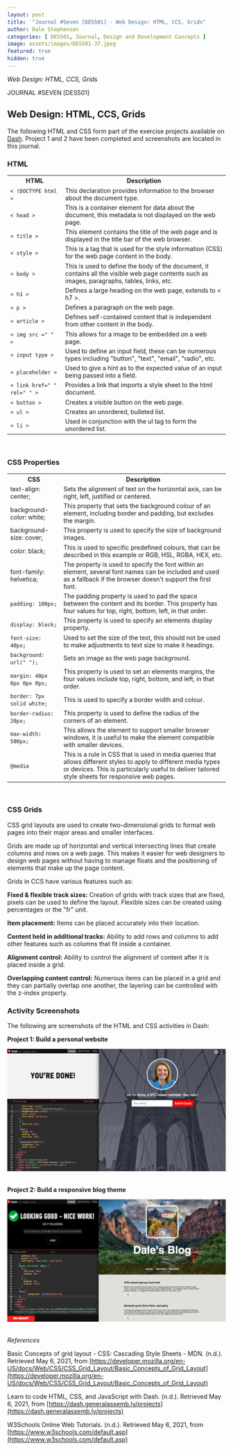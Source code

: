 ```yaml
---
layout: post
title:  "Journal #Seven [DES501] - Web Design: HTML, CCS, Grids" 
author: Dale Stephenson
categories: [ DES501, Journal, Design and Development Concepts ]
image: assets/images/DES501-J7.jpeg
featured: true
hidden: true
---
```

<i>Web Design: HTML, CCS, Grids</i>

JOURNAL #SEVEN [DES501]

<h2>Web Design: HTML, CCS, Grids</h2>
 
The following HTML and CSS form part of the exercise projects available on [Dash](https://dash.generalassemb.ly/projects). Project 1 and 2 have been completed and screenshots are located in this journal.
 
<h3>HTML</h3>
 
<table style="width:100%">
  <tr>
    <th>HTML</th>
    <th>Description</th>
  </tr>
  <tr>
    <td><code>< !DOCTYPE html ></code></td>
    <td>This declaration provides information to the browser about the document type.</td>
  </tr>
  <tr>
    <td><code>< head ></code></td>
    <td>This is a container element for data about the document, this metadata is not displayed on the web page.</td>
  </tr>
    <tr>
    <td><code>< title ></code></td>
    <td>This element contains the title of the web page and is displayed in the title bar of the web browser.</td>
  </tr>
  <tr>
    <td><code>< style ></code></td>
    <td>This is a tag that is used for the style information (CSS) for the web page content in the body.</td>
  </tr>
    <tr>
    <td><code>< body ></code></td>
    <td>This is used to define the body of the document, it contains all the visible web page contents such as images, paragraphs, tables, links, etc.</td>
  </tr>
    <tr>
    <td><code>< h1 ></code></td>
    <td>Defines a large heading on the web page, extends to < h7 >.</td>
  </tr>
  <tr>
    <td><code>< p ></code></td>
    <td>Defines a paragraph on the web page. </td>
  </tr>
    <tr>
    <td><code>< article ></code></td>
    <td>Defines self-contained content that is independent from other content in the body.</td>
  </tr>
  <tr>
    <td><code>< img src =" " ></code></td>
    <td>This allows for a image to be embedded on a web page.</td>
  </tr>
  <tr>
    <td><code>< input type ></code></td>
    <td>Used to define an input field, these can be numerous types including "button", "text", "email", "radio", etc.</td>
  </tr>
  <tr>
    <td><code>< placeholder ></code></td>
    <td>Used to give a hint as to the expected value of an input being passed into a field.</td>
  </tr>
  <tr>
    <td><code>< link href=" " rel=" " ></code></td>
    <td>Provides a link that imports a style sheet to the html document.</td>
  </tr>
  <tr>
    <td><code>< button ></code></td>
    <td>Creates a visible button on the web page. </td>
  </tr>
  <tr>
    <td><code>< ul ></code></td>
    <td>Creates an unordered, bulleted list.</td>
  </tr>
  <tr>
    <td><code>< li ></code></td>
    <td>Used in conjunction with the ul tag to form the unordered list.</td>
  </tr></table>
<br>
 
<h3>CSS Properties</h3>
 
<table style="width:100%">
  <tr>
    <th>CSS</th>
    <th>Description</th>
  </tr>
  <tr>
    <td>text-align: center;</code></td>
    <td>Sets the alignment of text on the horizontal axis, can be right, left, justified or centered.</td>
  </tr>
  <tr>
    <td>background-color: white;</code></td>
    <td>This property that sets the background colour of an element, including border and padding, but excludes the margin.</td>
  </tr>
    <tr>
    <td>background-size: cover;</code></td>
    <td>This property is used to specify the size of background images.</td>
  </tr>
  <tr>
    <td>color: black;</code></td>
    <td>This is used to specific predefined colours, that can be described in this example or RGB, HSL, RGBA, HEX, etc.</td>
  </tr>
    <tr>
    <td>font-family: helvetica;</code></td>
    <td> The property is used to specify the font within an element, several font names can be included and used as a fallback if the browser doesn't support the first font.</td>
  </tr>
  <tr>
    <td><code>padding: 100px;</code></td>
    <td>The padding property is used to pad the space between the content and its border. This property has four values for top, right, bottom, left, in that order.</td>
  </tr>
  <tr>
    <td><code>display: block;</code></td>
    <td>This property is used to specify an elements display property.</td>
  </tr>
  <tr>
    <td><code>font-size: 40px;</code></td>
    <td>Used to set the size of the text, this should not be used to make adjustments to text size to make it headings.</td>
  </tr>
  <tr>
    <td><code>background: url(" ");</code></td>
    <td>Sets an image as the web page background.</td>
  </tr>
  <tr>
    <td><code>margin: 40px 0px 0px 0px;</code></td>
    <td>This property is used to set an elements margins, the four values include top, right, bottom, and left, in that order.</td>
  </tr>
  <tr>
    <td><code>border: 7px solid white;</code></td>
    <td>This is used to specify a border width and colour.</td>
  </tr>
  <tr>
    <td><code>border-radius: 20px;</td>
    <td>This property is used to define the radius of the corners of an element.</td>
  </tr>
  <tr>
    <td><code>max-width: 500px;</code></td>
    <td>This allows the element to support smaller browser windows, it is useful to make the element compatible with smaller devices.</td>
  </tr>
  <tr>
    <td><code>@media</code></td>
    <td>This is a rule in CSS that is used in media queries that allows different styles to apply to different media types or devices. This is particularly useful to deliver tailored style sheets for responsive web pages.</td>
  </tr></table>
  <br>
 
<h3>CSS Grids</h3>
 
CSS grid layouts are used to create two-dimensional grids to format web pages into their major areas and smaller interfaces.
 
Grids are made up of horizontal and vertical intersecting lines that create columns and rows on a web page. This makes it easier for web designers to design web pages without having to manage floats and the positioning of elements that make up the page content.
 
Grids in CCS have various features such as:
 
<b>Fixed & flexible track sizes:</b> Creation of grids with track sizes that are fixed, pixels can be used to define the layout. Flexible sizes can be created using percentages or the "fr" unit.
 
<b>Item placement:</b> Items can be placed accurately into their location.
 
<b>Content held in additional tracks:</b> Ability to add rows and columns to add other features such as columns that fit inside a container.
 
<b>Alignment control:</b> Ability to control the alignment of content after it is placed inside a grid.
 
<b>Overlapping content control:</b> Numerous items can be placed in a grid and they can partially overlap one another, the layering can be controlled with the z-index property.<br>
 
<h3>Activity Screenshots</h3>
 
The following are screenshots of the HTML and CSS activities in Dash:<br>
 
<b>Project 1: Build a personal website</b><br>

<center><img src="/assets/images/DES501_PRJ1.png" alt="HTML and CSS Dash project 1"></center><br>
 
<b>Project 2: Build a responsive blog theme</b><br>

<center><img src="/assets/images/DES501_PRJ2.png" alt="HTML and CSS Dash project 2"></center><br>
 
<i>References</i><br>
 
Basic Concepts of grid layout - CSS: Cascading Style Sheets - MDN. (n.d.). Retrieved May 6, 2021, from [https://developer.mozilla.org/en-US/docs/Web/CSS/CSS_Grid_Layout/Basic_Concepts_of_Grid_Layout](https://developer.mozilla.org/en-US/docs/Web/CSS/CSS_Grid_Layout/Basic_Concepts_of_Grid_Layout)<br>
 
Learn to code HTML, CSS, and JavaScript with Dash. (n.d.). Retrieved May 6, 2021, from [https://dash.generalassemb.ly/projects](https://dash.generalassemb.ly/projects)<br>
 
W3Schools Online Web Tutorials. (n.d.). Retrieved May 6, 2021, from [https://www.w3schools.com/default.asp](https://www.w3schools.com/default.asp)